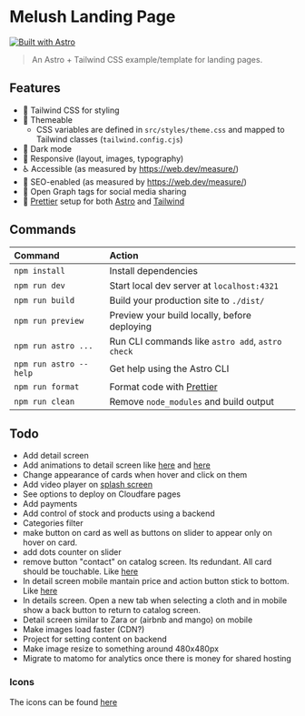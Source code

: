 # Melush Landing Page

[![Built with Astro](https://astro.badg.es/v1/built-with-astro.svg)](https://astro.build)

> An Astro + Tailwind CSS example/template for landing pages.

## Features

- 💨 Tailwind CSS for styling
- 🎨 Themeable
  - CSS variables are defined in `src/styles/theme.css` and mapped to Tailwind classes (`tailwind.config.cjs`)
- 🌙 Dark mode
- 📱 Responsive (layout, images, typography)
- ♿ Accessible (as measured by https://web.dev/measure/)
- 🔎 SEO-enabled (as measured by https://web.dev/measure/)
- 🔗 Open Graph tags for social media sharing
- 💅 [Prettier](https://prettier.io/) setup for both [Astro](https://github.com/withastro/prettier-plugin-astro) and [Tailwind](https://github.com/tailwindlabs/prettier-plugin-tailwindcss)

## Commands

| Command                | Action                                            |
| :--------------------- | :------------------------------------------------ |
| `npm install`          | Install dependencies                              |
| `npm run dev`          | Start local dev server at `localhost:4321`        |
| `npm run build`        | Build your production site to `./dist/`           |
| `npm run preview`      | Preview your build locally, before deploying      |
| `npm run astro ...`    | Run CLI commands like `astro add`, `astro check`  |
| `npm run astro --help` | Get help using the Astro CLI                      |
| `npm run format`       | Format code with [Prettier](https://prettier.io/) |
| `npm run clean`        | Remove `node_modules` and build output            |

## Todo

- Add detail screen
- Add animations to detail screen like [here](https://spotify-astro-transitions.vercel.app/) and [here](https://astro-records.pages.dev/)
- Change appearance of cards when hover and click on them
- Add video player on [splash screen](https://645e81ce9873bb1e1ada2033--wonderful-cucurucho-12c589.netlify.app/#)
- See options to deploy on Cloudfare pages
- Add payments
- Add control of stock and products using a backend
- Categories filter
- make button on card as well as buttons on slider to appear only on hover on card.
- add dots counter on slider
- remove button "contact" on catalog screen. Its redundant. All card should be touchable. Like [here](https://www.airbnb.com.pe/)
- In detail screen mobile mantain price and action button stick to bottom. Like [here](https://www.airbnb.com.pe/rooms/757857853968620040?adults=1&category_tag=Tag%3A8101&children=0&enable_m3_private_room=true&infants=0&pets=0&photo_id=1642198802&search_mode=flex_destinations_search&check_in=2024-04-07&check_out=2024-04-12&source_impression_id=p3_1712506853_RjAQpekcKEavhyX%2F&previous_page_section_name=1000&federated_search_id=bb5e7cee-b2db-4741-9b20-61c0e8b6d407)
- In details screen. Open a new tab when selecting a cloth and in mobile show a back button to return to catalog screen.
- Detail screen similar to Zara or (airbnb and mango) on mobile
- Make images load faster (CDN?)
- Project for setting content on backend
- Make image resize to something around 480x480px
- Migrate to matomo for analytics once there is money for shared hosting

### Icons

The icons can be found [here](https://icon-sets.iconify.design/)